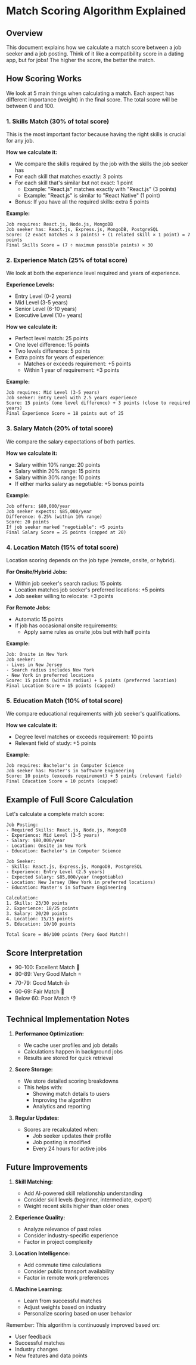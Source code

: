 # Match Scoring Algorithm Explained

## Overview
This document explains how we calculate a match score between a job seeker and a job posting. Think of it like a compatibility score in a dating app, but for jobs! The higher the score, the better the match.

## How Scoring Works
We look at 5 main things when calculating a match. Each aspect has different importance (weight) in the final score. The total score will be between 0 and 100.

### 1. Skills Match (30% of total score)
This is the most important factor because having the right skills is crucial for any job.

**How we calculate it:**
- We compare the skills required by the job with the skills the job seeker has
- For each skill that matches exactly: 3 points
- For each skill that's similar but not exact: 1 point
  - Example: "React.js" matches exactly with "React.js" (3 points)
  - Example: "React.js" is similar to "React Native" (1 point)
- Bonus: If you have all the required skills: extra 5 points

**Example:**
```
Job requires: React.js, Node.js, MongoDB
Job seeker has: React.js, Express.js, MongoDB, PostgreSQL
Score: (2 exact matches × 3 points) + (1 related skill × 1 point) = 7 points
Final Skills Score = (7 ÷ maximum possible points) × 30
```

### 2. Experience Match (25% of total score)
We look at both the experience level required and years of experience.

**Experience Levels:**
- Entry Level (0-2 years)
- Mid Level (3-5 years)
- Senior Level (6-10 years)
- Executive Level (10+ years)

**How we calculate it:**
- Perfect level match: 25 points
- One level difference: 15 points
- Two levels difference: 5 points
- Extra points for years of experience:
  - Matches or exceeds requirement: +5 points
  - Within 1 year of requirement: +3 points

**Example:**
```
Job requires: Mid Level (3-5 years)
Job seeker: Entry Level with 2.5 years experience
Score: 15 points (one level difference) + 3 points (close to required years)
Final Experience Score = 18 points out of 25
```

### 3. Salary Match (20% of total score)
We compare the salary expectations of both parties.

**How we calculate it:**
- Salary within 10% range: 20 points
- Salary within 20% range: 15 points
- Salary within 30% range: 10 points
- If either marks salary as negotiable: +5 bonus points

**Example:**
```
Job offers: $80,000/year
Job seeker expects: $85,000/year
Difference: 6.25% (within 10% range)
Score: 20 points
If job seeker marked "negotiable": +5 points
Final Salary Score = 25 points (capped at 20)
```

### 4. Location Match (15% of total score)
Location scoring depends on the job type (remote, onsite, or hybrid).

**For Onsite/Hybrid Jobs:**
- Within job seeker's search radius: 15 points
- Location matches job seeker's preferred locations: +5 points
- Job seeker willing to relocate: +3 points

**For Remote Jobs:**
- Automatic 15 points
- If job has occasional onsite requirements:
  - Apply same rules as onsite jobs but with half points

**Example:**
```
Job: Onsite in New York
Job seeker: 
- Lives in New Jersey
- Search radius includes New York
- New York in preferred locations
Score: 15 points (within radius) + 5 points (preferred location)
Final Location Score = 15 points (capped)
```

### 5. Education Match (10% of total score)
We compare educational requirements with job seeker's qualifications.

**How we calculate it:**
- Degree level matches or exceeds requirement: 10 points
- Relevant field of study: +5 points

**Example:**
```
Job requires: Bachelor's in Computer Science
Job seeker has: Master's in Software Engineering
Score: 10 points (exceeds requirement) + 5 points (relevant field)
Final Education Score = 10 points (capped)
```

## Example of Full Score Calculation

Let's calculate a complete match score:

```
Job Posting:
- Required Skills: React.js, Node.js, MongoDB
- Experience: Mid Level (3-5 years)
- Salary: $80,000/year
- Location: Onsite in New York
- Education: Bachelor's in Computer Science

Job Seeker:
- Skills: React.js, Express.js, MongoDB, PostgreSQL
- Experience: Entry Level (2.5 years)
- Expected Salary: $85,000/year (negotiable)
- Location: New Jersey (New York in preferred locations)
- Education: Master's in Software Engineering

Calculation:
1. Skills: 23/30 points
2. Experience: 18/25 points
3. Salary: 20/20 points
4. Location: 15/15 points
5. Education: 10/10 points

Total Score = 86/100 points (Very Good Match!)
```

## Score Interpretation

- 90-100: Excellent Match 🌟
- 80-89: Very Good Match ⭐
- 70-79: Good Match 👍
- 60-69: Fair Match 🤔
- Below 60: Poor Match 👎

## Technical Implementation Notes

1. **Performance Optimization:**
   - We cache user profiles and job details
   - Calculations happen in background jobs
   - Results are stored for quick retrieval

2. **Score Storage:**
   - We store detailed scoring breakdowns
   - This helps with:
     - Showing match details to users
     - Improving the algorithm
     - Analytics and reporting

3. **Regular Updates:**
   - Scores are recalculated when:
     - Job seeker updates their profile
     - Job posting is modified
     - Every 24 hours for active jobs

## Future Improvements

1. **Skill Matching:**
   - Add AI-powered skill relationship understanding
   - Consider skill levels (beginner, intermediate, expert)
   - Weight recent skills higher than older ones

2. **Experience Quality:**
   - Analyze relevance of past roles
   - Consider industry-specific experience
   - Factor in project complexity

3. **Location Intelligence:**
   - Add commute time calculations
   - Consider public transport availability
   - Factor in remote work preferences

4. **Machine Learning:**
   - Learn from successful matches
   - Adjust weights based on industry
   - Personalize scoring based on user behavior

Remember: This algorithm is continuously improved based on:
- User feedback
- Successful matches
- Industry changes
- New features and data points
